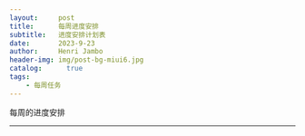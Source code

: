 ```yaml
---
layout:     post
title:      每周进度安排
subtitle:   进度安排计划表
date:       2023-9-23
author:     Henri Jambo
header-img: img/post-bg-miui6.jpg
catalog: 	  true
tags:
    - 每周任务
---
```

每周的进度安排

------